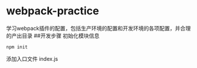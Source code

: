 # webpack-practice
学习webpack插件的配置，包括生产环境的配置和开发环境的各项配置，并合理的产出目录
##开发步骤
初始化模块信息
```
npm init
```
添加入口文件 index.js 
